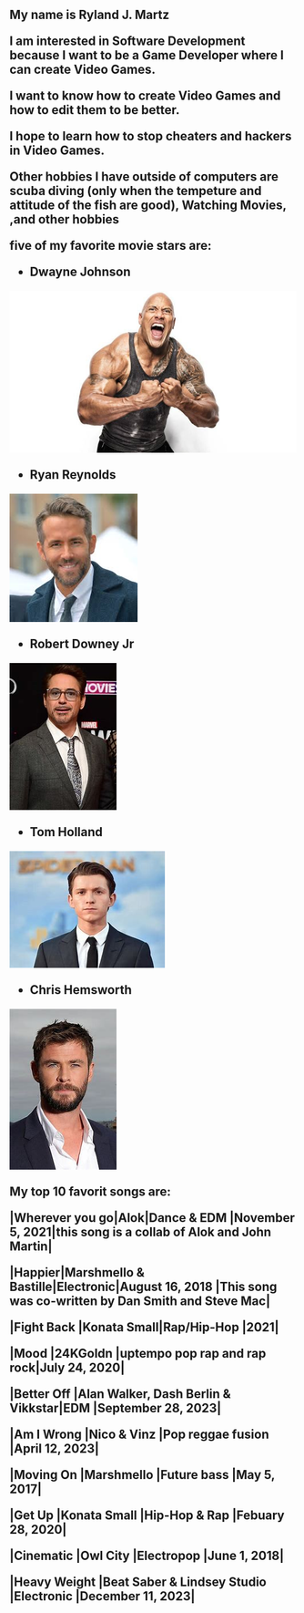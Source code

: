 <h2>
My name is Ryland J. Martz


I am interested in Software Development because I want to be a Game Developer
where I can create Video Games.


I want to know how to create Video Games and how to edit them to be
better.


I hope to learn how to stop cheaters and hackers
in Video Games.


Other hobbies I have outside of computers are scuba diving (only when the tempeture and attitude of the fish are good),
Watching Movies, ,and other hobbies


five of my favorite movie stars are: 

 * Dwayne Johnson


![The Rock](/the_rock.jpg)


 * Ryan Reynolds


![Ryan Reynolds](/Ryan_Reynolds.jpg)


 * Robert Downey Jr

![Robert Downey Jr](/Robert_Downey_JR.jpg)

 * Tom Holland

![Tom Holland](/Tom_Holland.jpg)

 * Chris Hemsworth


![Chris Hemsworth](/Chris_Hemsworth.jpg)



My top 10 favorit songs are:

|Wherever you go|Alok|Dance & EDM  |November 5, 2021|this song is a collab of Alok and John Martin| 

|Happier|Marshmello & Bastille|Electronic|August 16, 2018 |This song was co-written by Dan Smith and Steve Mac|

|Fight Back |Konata Small|Rap/Hip-Hop  |2021|

|Mood           |24KGoldn                           |uptempo pop rap and rap rock|July 24, 2020|

|Better Off     |Alan Walker, Dash Berlin & Vikkstar|EDM                         |September 28, 2023|

|Am I Wrong     |Nico & Vinz                        |Pop reggae fusion           |April 12, 2023|

|Moving On      |Marshmello                         |Future bass                 |May 5, 2017|

|Get Up         |Konata Small                       |Hip-Hop & Rap               |Febuary 28, 2020|

|Cinematic      |Owl City                           |Electropop                  |June 1, 2018|

|Heavy Weight   |Beat Saber & Lindsey Studio        |Electronic                  |December 11, 2023|





 > 
